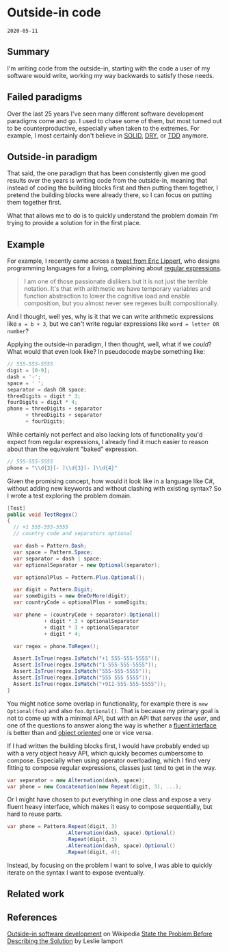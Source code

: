 # Outside-in code
`2020-05-11`

## Summary
I'm writing code from the outside-in, starting with the code a user of my software would write, working my way backwards to satisfy those needs.

## Failed paradigms
Over the last 25 years I've seen many different software development paradigms come and go. I used to chase some of them, but most turned out to be counterproductive, especially when taken to the extremes. For example, I most certainly don't believe in [SOLID](https://en.wikipedia.org/wiki/SOLID), [DRY](https://en.wikipedia.org/wiki/Don%27t_repeat_yourself), or [TDD](https://en.wikipedia.org/wiki/Test-driven_development) anymore.

## Outside-in paradigm
That said, the one paradigm that has been consistently given me good results over the years is writing code from the outside-in, meaning that instead of coding the building blocks first and then putting them together, I pretend the building blocks were already there, so I can focus on putting them together first.

What that allows me to do is to quickly understand the problem domain I'm trying to provide a solution for in the first place.

## Example
For example, I recently came across a [tweet from Eric Lippert](https://twitter.com/ericlippert/status/1256295400274685952), who designs programming languages for a living, complaining about [regular expressions](https://en.wikipedia.org/wiki/Regular_expression).

> I am one of those passionate dislikers but it is not just the terrible notation. It's that with arithmetic we have temporary variables and function abstraction to lower the cognitive load and enable composition, but you almost never see regexes built compositionally.

And I thought, well yes, why is it that we can write arithmetic expressions like `a = b + 3`, but we can't write regular expressions like `word = letter OR number`?

Applying the outside-in paradigm, I then thought, well, what if we _could_? What would that even look like? In pseudocode maybe something like:

```csharp
// 555-555-5555
digit = [0-9];
dash = '-';
space = ' ';
separator = dash OR space;
threeDigits = digit * 3;
fourDigits = digit * 4;
phone = threeDigits + separator
      + threeDigits + separator
      + fourDigits;
```

While certainly not perfect and also lacking lots of functionality you'd expect from regular expressions, I already find it much easier to reason about than the equivalent "baked" expression.

```csharp
// 555-555-5555
phone = "\\d{3}[- ]\\d{3}[- ]\\d{4}"
```

Given the promising concept, how would it look like in a language like C#, without adding new keywords and without clashing with existing syntax? So I wrote a test exploring the problem domain.

```csharp
[Test]
public void TestRegex()
{
  // +1 555-555-5555
  // country code and separators optional

  var dash = Pattern.Dash;
  var space = Pattern.Space;
  var separator = dash | space;
  var optionalSeparator = new Optional(separator);

  var optionalPlus = Pattern.Plus.Optional();

  var digit = Pattern.Digit;
  var someDigits = new OneOrMore(digit);
  var countryCode = optionalPlus + someDigits;

  var phone = (countryCode + separator).Optional()
            + digit * 3 + optionalSeparator
            + digit * 3 + optionalSeparator
            + digit * 4;

  var regex = phone.ToRegex();

  Assert.IsTrue(regex.IsMatch("+1 555-555-5555"));
  Assert.IsTrue(regex.IsMatch("1-555-555-5555"));
  Assert.IsTrue(regex.IsMatch("555-555-5555"));
  Assert.IsTrue(regex.IsMatch("555 555 5555"));
  Assert.IsTrue(regex.IsMatch("+911-555-555-5555"));
}
```

You might notice some overlap in functionality, for example there is `new Optional(foo)` and also `foo.Optional()`. That is because my primary goal is not to come up with a minimal API, but with an API that _serves the user_, and one of the questions to answer along the way is whether a [fluent interface](https://en.wikipedia.org/wiki/Fluent_interface) is better than and [object oriented](https://en.wikipedia.org/wiki/Object-oriented_programming) one or vice versa.

If I had written the building blocks first, I would have probably ended up with a very object heavy API, which quickly becomes cumbersome to compose. Especially when using operator overloading, which I find very fitting to compose regular expressions, classes just tend to get in the way.

```csharp
var separator = new Alternation(dash, space);
var phone = new Concatenation(new Repeat(digit, 3), ...);
```

Or I might have chosen to put everything in one class and expose a very fluent heavy interface, which makes it easy to compose sequentially, but hard to reuse parts.

```csharp
var phone = Pattern.Repeat(digit, 3)
                   .Alternation(dash, space).Optional()
                   .Repeat(digit, 3)
                   .Alternation(dash, space).Optional()
                   .Repeat(digit, 4);
```

Instead, by focusing on the problem I want to solve, I was able to quickly iterate on the syntax I want to expose eventually.

## Related work


## References
[Outside–in software development](https://en.wikipedia.org/wiki/Outside%E2%80%93in_software_development) on Wikipedia
[State the Problem Before Describing the Solution](https://lamport.azurewebsites.net/pubs/state-the-problem.pdf) by Leslie lamport
